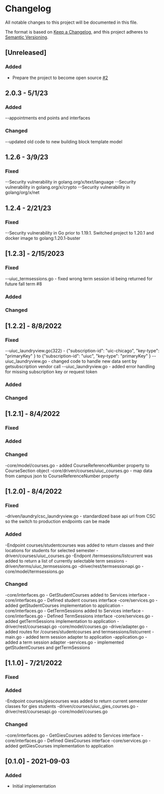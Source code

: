 # Changelog
All notable changes to this project will be documented in this file.

The format is based on [Keep a Changelog](https://keepachangelog.com/en/1.0.0/),
and this project adheres to [Semantic Versioning](https://semver.org/spec/v2.0.0.html).

## [Unreleased]
### Added
- Prepare the project to become open source [#2](https://github.com/rokwire/gateway-building-block/issues/2)

## 2.0.3 - 5/1/23
### Added
--appointments end points and interfaces

### Changed
--updated old code to new building block template model


## 1.2.6 - 3/9/23
### Fixed
--Security vulnerability in golang.org/x/text/language
--Security vulnerability in golang.org/x/crypto
--Security vulnerability in golang/org/x/net

## 1.2.4 - 2/21/23  
### Fixed
--Security vulnerability in Go prior to 1.19.1. Switched project to 1.20.1 and docker image to golang:1.20.1-buster

## [1.2.3] - 2/15/2023
### Fixed
--uiuc_termsessions.go  - fixed wrong term session id being returned for future fall term #8
### Added
### Changed
## [1.2.2] - 8/8/2022
### Fixed
--uiuc_laundryview.go(322) - {"subscription-id": "uic-chicago", "key-type": "primaryKey" } to {"subscription-id": "uiuc", "key-type": "primaryKey" }
--uiuc_laundryview.go - changed code to handle new data sent by getsubscription vendor call
--uiuc_laundryview.go - added error handling for missing subscription key or request token
### Added
### Changed

## [1.2.1] - 8/4/2022
### Fixed
### Added

### Changed
-core/model/courses.go - added CourseReferenceNumber property to CourseSection object
-core/driven/courses/uiuc_courses.go - map data from campus json to CourseReferenceNumber property


## [1.2.0] - 8/4/2022
### Fixed
-driven/laundry/csc_laundryview.go - standardized base api url from CSC so the switch to production endpoints can be made
### Added
-Endpoint courses/studentcourses was added to return classes and their locations for students for selected semester
-driven/courses/uiuc_courses.go
-Endpont /termsessions/listcurrent was added to return a list of currently selectable term sessions
-driven/terms/uiuc_termsessions.go
-driver/rest/termsessionapi.go
-core/model/termsessions.go

### Changed
-core/interfaces.go - GetStudentCourses added to Services interface
-core/interfaces.go - Defined student courses interface
-core/services.go - added getStudentCourses implementation to application
-core/interfaces.go - GetTermSessions added to Services interface
-core/interfaces.go - Defined TermSessions interface
-core/services.go - added getTermSessions implementation to application
-driver/rest/coursesapi.go
-core/model/courses.go
-drive/adapter.go - added routes for /courses/studentcourses and termsessions/listcurrent
-main.go - added term session adapter to application
-application.go - added a term session adapter
-services.go - implemented getStudentCourses and getTermSessions

## [1.1.0] - 7/21/2022
### Fixed
### Added
-Endpoint courses/giescourses was added to return current semester classes for gies students
-driven/courses/uiuc_gies_courses.go
-driver/rest/coursesapi.go
-core/model/courses.go
### Changed
-core/interfaces.go - GetGiesCourses added to Services interface
-core/interfaces.go - Defined GiesCourses interface
-core/services.go - added getGiesCourses implementation to application

## [0.1.0] - 2021-09-03
### Added
- Initial implementation






